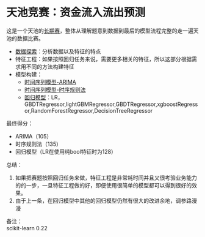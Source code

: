 # 天池竞赛：资金流入流出预测

这是一个天池的[长期赛](https://tianchi.aliyun.com/competition/entrance/231573/introduction)，整体从理解题意到数据到最后的模型流程完整的走一遍天池的数据比赛。

- [数据探索](https://github.com/hangzhang23/Tianchi_Purchase_Redeem_forecast/blob/main/purchase_redeem_descovery.ipynb)：分析数据以及特征的特点
- 特征工程：如果按照回归任务来说，需要更多相关的特征，所以这部分根据需求用不同的方法构建特征
- 模型构建：
  - [时间序列模型-ARIMA](https://github.com/hangzhang23/Tianchi_Purchase_Redeem_forecast/blob/main/purchase_redeem_ARMA.ipynb)
  - [时间序列模型-时序规则法](https://github.com/hangzhang23/Tianchi_Purchase_Redeem_forecast/blob/main/Purchase_Redeem_tsr.ipynb)
  - [回归模型](https://github.com/hangzhang23/Tianchi_Purchase_Redeem_forecast/blob/main/Purchase_redeem_models.ipynb)：LR，GBDTRegressor,lightGBMRegressor,GBDTRegressor,xgboostRegressor,RandomForestRegressor,DecisionTreeRegressor
  
最终得分：
- ARIMA（105）
- 时序规则法（135）
- 回归模型（LR在使用纯bool特征时为128）

总结：
1. 如果把赛题按照回归任务来做，特征工程是非常耗时间并且又很考验业务能力的的一步，一旦特征工程做的好，即便使用很简单的模型都可以得到很好的效果。
2. 由于上一条，在回归模型中其他的回归模型仍然有很大的改进余地，调参路漫漫


备注：  
scikit-learn 0.22
